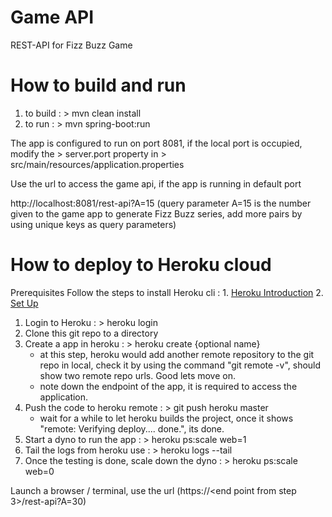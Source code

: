 # Game API

REST-API for Fizz Buzz Game

# How to build and run 

1. to build : > mvn clean install
2. to run 	: > mvn spring-boot:run 

The app is configured to run on port 8081, if the local port is occupied, modify the > server.port property in > src/main/resources/application.properties

Use the url to access the game api, if the app is running in default port 

http://localhost:8081/rest-api?A=15  (query parameter A=15 is the number given to the game app to generate Fizz Buzz series, add more pairs by 
using unique keys as query parameters)

# How to deploy to Heroku cloud

Prerequisites
	Follow the steps to install Heroku cli : 
		1. [Heroku Introduction](https://devcenter.heroku.com/articles/getting-started-with-java#introduction)
            	2. [Set Up](https://devcenter.heroku.com/articles/getting-started-with-java#set-up)

1. Login to Heroku : > heroku login
2. Clone this git repo to a directory
3. Create a app in heroku : > heroku create {optional name}
	- at this step, heroku would add another remote repository to the git repo in local, check it by using the command "git remote -v", should show two remote repo urls. Good lets move on.
	- note down the endpoint of the app, it is required to access the application.
4. Push the code to heroku remote : > git push heroku master
	- wait for a while to let heroku builds the project, once it shows "remote: Verifying deploy.... done.", its done.
5. Start a dyno to run the app : > heroku ps:scale web=1
6. Tail the logs from heroku use : > heroku logs --tail
7. Once the testing is done, scale down the dyno : > heroku ps:scale web=0

Launch a browser / terminal, use the url (https://<end point from step 3>/rest-api?A=30)




